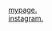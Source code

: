 [mypage.](https://www.instagram.com/pokaryosy/) <br>
[instagram.](https://www.instagram.com/pokaryosy/) <br>